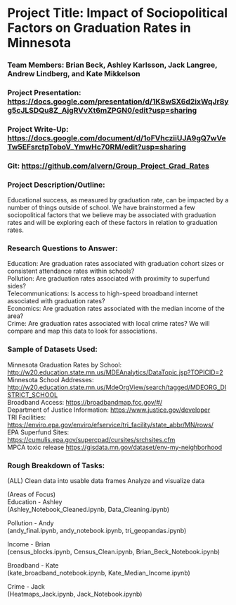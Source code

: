 # Project Title: Impact of Sociopolitical Factors on Graduation Rates in Minnesota

### Team Members: Brian Beck, Ashley Karlsson, Jack Langree, Andrew Lindberg, and  Kate Mikkelson

### Project Presentation: https://docs.google.com/presentation/d/1K8wSX6d2ixWqJr8yg5cJLSDQu8Z_AjgRVvXt6mZPGN0/edit?usp=sharing

### Project Write-Up: https://docs.google.com/document/d/1oFVhcziiUJA9gQ7wVeTw5EFsrctpToboV_YmwHc70RM/edit?usp=sharing

### Git: https://github.com/alvern/Group_Project_Grad_Rates

### Project Description/Outline:
Educational success, as measured by graduation rate, can be impacted by a number of things outside of school. We have brainstormed a few sociopolitical factors that we believe may be associated with graduation rates and will be exploring each of these factors in relation to graduation rates. 

### Research Questions to Answer: 
Education: Are graduation rates associated with graduation cohort sizes or consistent attendance rates within schools?   
Pollution: Are graduation rates associated with proximity to superfund sides?   
Telecommunications: Is access to high-speed broadband internet associated with graduation rates?   
Economics: Are graduation rates associated with the median income of the area?   
Crime: Are graduation rates associated with local crime rates? We will compare and map this data to look for associations.  

### Sample of Datasets Used:   
Minnesota Graduation Rates by School: http://w20.education.state.mn.us/MDEAnalytics/DataTopic.jsp?TOPICID=2  
Minnesota School Addresses: http://w20.education.state.mn.us/MdeOrgView/search/tagged/MDEORG_DISTRICT_SCHOOL  
Broadband Access: https://broadbandmap.fcc.gov/#/  
Department of Justice Information: https://www.justice.gov/developer  
TRI Facilities: https://enviro.epa.gov/enviro/efservice/tri_facility/state_abbr/MN/rows/  
EPA Superfund Sites: https://cumulis.epa.gov/supercpad/cursites/srchsites.cfm  
MPCA toxic release https://gisdata.mn.gov/dataset/env-my-neighborhood  
  
### Rough Breakdown of Tasks: 

(ALL) 
Clean data into usable data frames
Analyze and visualize data 


(Areas of Focus)  
Education - Ashley   
    (Ashley_Notebook_Cleaned.ipynb, Data_Cleaning.ipynb)
  

Pollution - Andy  
    (andy_final.ipynb, andy_notebook.ipynb, tri_geopandas.ipynb)      
    

Income - Brian  
    (census_blocks.ipynb, Census_Clean.ipynb, Brian_Beck_Notebook.ipynb)

Broadband - Kate  
    (kate_broadband_notebook.ipynb, Kate_Median_Income.ipynb)
    
Crime - Jack  
    (Heatmaps_Jack.ipynb, Jack_Notebook.ipynb)
